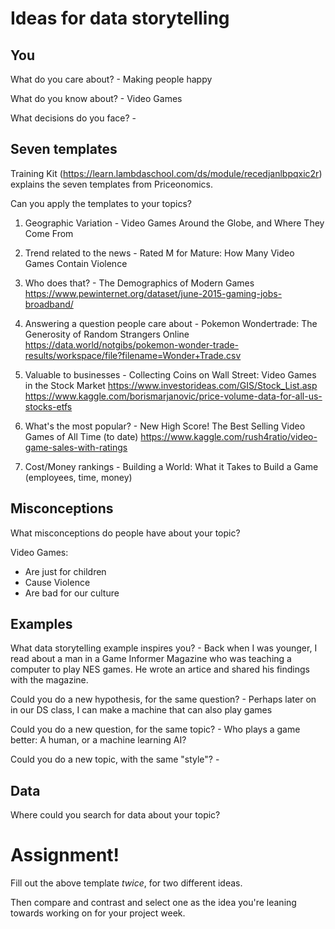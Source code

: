 # Ideas for data storytelling

## You

What do you care about? - Making people happy

What do you know about? - Video Games

What decisions do you face? - 


## Seven templates

Training Kit (https://learn.lambdaschool.com/ds/module/recedjanlbpqxic2r) explains the seven templates from Priceonomics.

Can you apply the templates to your topics? 

1. Geographic Variation - Video Games Around the Globe, and Where They Come From

2. Trend related to the news - Rated M for Mature: How Many Video Games Contain Violence

3. Who does that? - The Demographics of Modern Games https://www.pewinternet.org/dataset/june-2015-gaming-jobs-broadband/

4. Answering a question people care about - Pokemon Wondertrade: The Generosity of Random Strangers Online https://data.world/notgibs/pokemon-wonder-trade-results/workspace/file?filename=Wonder+Trade.csv

5. Valuable to businesses - Collecting Coins on Wall Street: Video Games in the Stock Market https://www.investorideas.com/GIS/Stock_List.asp https://www.kaggle.com/borismarjanovic/price-volume-data-for-all-us-stocks-etfs

6. What's the most popular? - New High Score! The Best Selling Video Games of All Time (to date) https://www.kaggle.com/rush4ratio/video-game-sales-with-ratings

7. Cost/Money rankings - Building a World: What it Takes to Build a Game (employees, time, money)

## Misconceptions

What misconceptions do people have about your topic?

Video Games:
- Are just for children
- Cause Violence
- Are bad for our culture

## Examples

What data storytelling example inspires you? - Back when I was younger, I read about a man in a Game Informer Magazine who was teaching a computer to play NES games. He wrote an artice and shared his findings with the magazine.

Could you do a new hypothesis, for the same question? - Perhaps later on in our DS class, I can make a machine that can also play games

Could you do a new question, for the same topic? - Who plays a game better: A human, or a machine learning AI?

Could you do a new topic, with the same "style"? - 


## Data

Where could you search for data about your topic?


# Assignment!

Fill out the above template *twice*, for two different ideas.

Then compare and contrast and select one as the idea you're leaning towards
working on for your project week.
